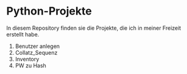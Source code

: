 # Python-Projekte

In diesem Repository finden sie die Projekte, die ich in  meiner Freizeit erstellt habe.

1. Benutzer anlegen
2. Collatz_Sequenz
3. Inventory
4. PW zu Hash
